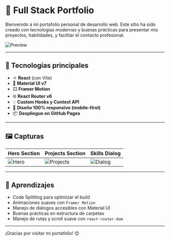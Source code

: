 # 💼 Full Stack Portfolio

Bienvenido a mi portafolio personal de desarrollo web. Este sitio ha sido creado con tecnologías modernas y buenas prácticas para presentar mis proyectos, habilidades, y facilitar el contacto profesional.

![Preview](./public/assets/preview.png)

---

## 🚀 Tecnologías principales

- ⚛️ **React** (con Vite)
- 🎨 **Material UI v7**
- 🎞️ **Framer Motion**
- 🌐 **React Router v6**
- 💡 **Custom Hooks y Context API**
- 🎯 **Diseño 100% responsivo (mobile-first)**
- 📦 **Despliegue en GitHub Pages**

---

<!-- ## 📬 Contacto

Puedes contactarme desde la sección de contacto del sitio o por:

- 📧 Email: [tu-email@ejemplo.com](mailto:diegomolinai@outlook.com)
- 🌐 Sitio: [https://tuusuario.github.io/full-stack-portfolio](https://tuusuario.github.io/full-stack-portfolio)

--- -->

## 🖼️ Capturas

| Hero Section | Projects Section | Skills Dialog |
|--------------|------------------|----------------|
| ![Hero](./public/assets/screens/hero.png) | ![Projects](./public/assets/screens/projects.png) | ![Dialog](./public/assets/screens/skills-dialog.png) |

---

## 🧠 Aprendizajes

- Code Splitting para optimizar el build
- Animaciones suaves con `Framer Motion`
- Manejo de diálogos accesibles con Material UI
- Buenas prácticas en estructura de carpetas
- Manejo de rutas y scroll suave con `react-router-dom`

---

¡Gracias por visitar mi portafolio! 😊